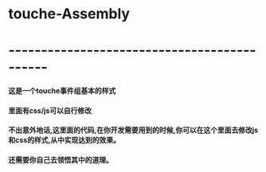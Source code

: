 # touche-Assembly
# --------------------------------------------
#### 这是一个touche事件组基本的样式
#### 里面有css/js可以自行修改
#### 不出意外地话,这里面的代码,在你开发需要用到的时候,你可以在这个里面去修改js和css的样式,从中实现达到的效果。
#### 还需要你自己去领悟其中的道理。
